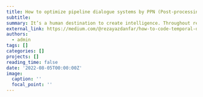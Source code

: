 ```yaml
---
title: How to optimize pipeline dialogue systems by PPN (Post-processing Networks)?
subtitle: 
summary: It’s a human destination to create intelligence. Throughout recent years, we’ve progressed dramatically with advances in Artificial Intelligence, especially in Reinforcement learning. TODSs (Task-oriented dialogue systems) are getting more and more attention in industries to save money and time. TODSs perform an aim that is defined by a user in natural language. Mostly, we use a pipeline approach containing various modules. This article illustrates a method to optimize a complete pipeline system.
external_link: https://medium.com/@rezayazdanfar/how-to-code-temporal-distribution-characterization-tdc-for-time-series-916855cc2d6a
authors:
  - admin
tags: []
categories: []
projects: []
reading_time: false
date: '2022-08-05T00:00:00Z'
image:
  caption: ''
  focal_point: ''
---
```

